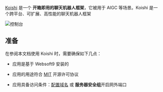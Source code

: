 [Koishi](https://koishi.chat) 是一个 **开箱即用的聊天机器人框架**，它被用于 AIGC  等场景。Koishi 是一个跨平台、可扩展、高性能的聊天机器人框架


![控制台](https://libs.websoft9.com/Websoft9/DocsPicture/zh/koishi/koishi-gui-websoft9.png)


## 准备

在参阅本文档使用 Koishi 时，需要确保如下几点：

- 应用是基于 Websoft9 安装的

- 应用的用途符合 [MIT](https://opensource.org/licenses/MIT) 开源许可协议

- 应用具备访问条件：[配置域名](./guide/appsetdomain) 或 **服务器安全组**开启网外端口